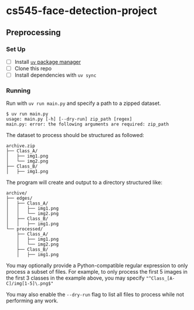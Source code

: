 # cs545-face-detection-project

## Preprocessing

### Set Up

- [ ] Install [`uv` package manager](https://github.com/astral-sh/uv?tab=readme-ov-file#installation)
- [ ] Clone this repo
- [ ] Install dependencies with `uv sync`

### Running
Run with `uv run main.py` and specify a path to a zipped dataset.
```
$ uv run main.py
usage: main.py [-h] [--dry-run] zip_path [regex]
main.py: error: the following arguments are required: zip_path
```

The dataset to process should be structured as followed:
```
archive.zip
├── Class_A/
│   ├── img1.png
│   └── img2.png
├── Class_B/
│   ├── img1.png
```

The program will create and output to a directory structured like:
```
archive/
├── edges/
│   ├── Class_A/
│   │   ├── img1.png
│   │   └── img2.png
│   ├── Class_B/
│   │   ├── img1.png
└── processed/
    ├── Class_A/
    │   ├── img1.png
    │   └── img2.png
    ├── Class_B/
    │   ├── img1.png
```

You may optionally provide a Python-compatible regular expression to only process a subset of files. For example, to only process the first 5 images in the first 3 classes in the example above, you may specify `"^Class_[A-C]/img[1-5]\.png$"`

You may also enable the `--dry-run` flag to list all files to process while not performing any work.